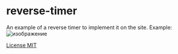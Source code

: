 # reverse-timer

An example of a reverse timer to implement it on the site.
Example:
![изображение](https://github.com/moonzaki/reverse-timer/assets/71381734/c42f1df2-bbef-44d0-a1c5-d628cae71d2c)

[License MIT](https://opensource.org/license/mit/)
